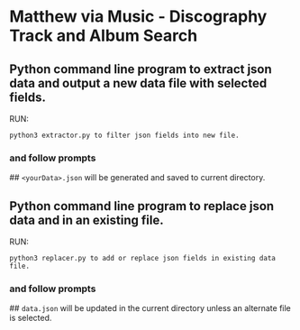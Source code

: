 # Matthew via Music - Discography Track and Album Search


## Python command line program to extract json data and output a new data file with selected fields.

RUN:

```
python3 extractor.py to filter json fields into new file.
```

### and follow prompts

## `<yourData>.json` will be generated and saved to current directory.

## Python command line program to replace json data and in an existing file.

RUN:

```
python3 replacer.py to add or replace json fields in existing data file.
```

### and follow prompts

## `data.json` will be updated in the current directory unless an alternate file is selected.

